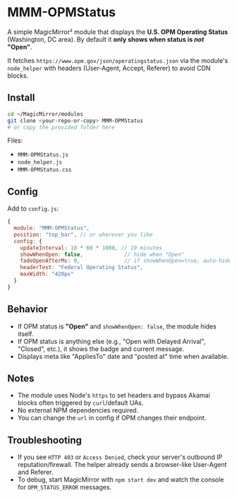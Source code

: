 # MMM-OPMStatus

A simple MagicMirror² module that displays the **U.S. OPM Operating Status** (Washington, DC area). By default it **only shows when status is _not_ "Open"**.

It fetches `https://www.opm.gov/json/operatingstatus.json` via the module's `node_helper` with headers (User-Agent, Accept, Referer) to avoid CDN blocks.

## Install

```bash
cd ~/MagicMirror/modules
git clone <your-repo-or-copy> MMM-OPMStatus
# or copy the provided folder here
```

Files:
- `MMM-OPMStatus.js`
- `node_helper.js`
- `MMM-OPMStatus.css`

## Config

Add to `config.js`:

```js
{
  module: "MMM-OPMStatus",
  position: "top_bar", // or wherever you like
  config: {
    updateInterval: 10 * 60 * 1000, // 10 minutes
    showWhenOpen: false,             // hide when "Open"
    fadeOpenAfterMs: 0,              // if showWhenOpen=true, auto-hide after N ms
    headerText: "Federal Operating Status",
    maxWidth: "420px"
  }
}
```

## Behavior

- If OPM status is **"Open"** and `showWhenOpen: false`, the module hides itself.
- If OPM status is anything else (e.g., "Open with Delayed Arrival", "Closed", etc.), it shows the badge and current message.
- Displays meta like "AppliesTo" date and "posted at" time when available.

## Notes

- The module uses Node's `https` to set headers and bypass Akamai blocks often triggered by `curl`/default UAs.
- No external NPM dependencies required.
- You can change the `url` in config if OPM changes their endpoint.

## Troubleshooting

- If you see `HTTP 403` or `Access Denied`, check your server's outbound IP reputation/firewall. The helper already sends a browser-like User-Agent and Referer.
- To debug, start MagicMirror with `npm start dev` and watch the console for `OPM_STATUS_ERROR` messages.
